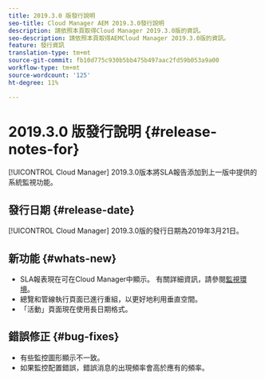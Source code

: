```yaml
---
title: 2019.3.0 版發行說明
seo-title: Cloud Manager AEM 2019.3.0發行說明
description: 請依照本頁取得Cloud Manager 2019.3.0版的資訊。
seo-description: 請依照本頁取得AEMCloud Manager 2019.3.0版的資訊。
feature: 發行資訊
translation-type: tm+mt
source-git-commit: fb10d775c930b5bb475b497aac2fd59b053a9a00
workflow-type: tm+mt
source-wordcount: '125'
ht-degree: 11%

---
```



# 2019.3.0 版發行說明 {#release-notes-for}

[!UICONTROL Cloud Manager] 2019.3.0版本將SLA報告添加到上一版中提供的系統監視功能。

## 發行日期 {#release-date}

[!UICONTROL Cloud Manager] 2019.3.0版的發行日期為2019年3月21日。

## 新功能 {#whats-new}

* SLA報表現在可在Cloud Manager中顯示。 有關詳細資訊，請參閱[監視環境](monitor-your-environments.md)。
* 總覽和管線執行頁面已進行重組，以更好地利用垂直空間。
* 「活動」頁面現在使用長日期格式。

## 錯誤修正 {#bug-fixes}

* 有些監控圖形顯示不一致。
* 如果監控配置錯誤，錯誤消息的出現頻率會高於應有的頻率。
